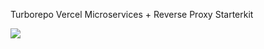 Turborepo Vercel Microservices + Reverse Proxy Starterkit

<img src='https://raw.githubusercontent.com/sreeramofficial/turborepo-starter/main/idea.png'/>